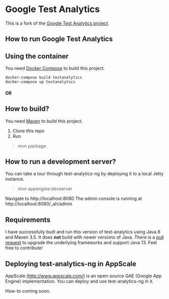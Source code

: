 Google Test Analytics
=================

This is a fork of the [Google Test Analytics project](https://testing.googleblog.com/2011/10/google-test-analytics-now-in-open.html).

How to run Google Test Analytics
----------------

Using the container
----------------
You need [Docker Compose](https://docs.docker.com/compose/) to build this project.

    docker-compose build testanalytics
    docker-compose up testanalytics

#### OR

How to build?
----------------
You need [Maven](https://maven.apache.org/) to build this project.

1. Clone this repo
2. Run 
>mvn package

How to run a development server?
-----------------

You can take a tour through test-analytics-ng by deploying it to a local Jetty instance.

>mvn appengine:devserver

Navigate to http://localhost:8080
The admin console is running at http://localhost:8080/_ah/admin


Requirements
-----------------

I have successfully built and run this version of test-analytics using Java 8 and Maven 3.5. It does **not** build with newer versions of Java. There is a [pull request](https://github.com/martinschneider/google-test-analytics/pull/1) to upgrade the underlying frameworks and support Java 13. Feel free to contribute!

Deploying test-analytics-ng in AppScale
-------

AppScale (http://www.appscale.com/) is an open-source GAE (Google App Engine) implementation. You can deploy and use test-analytics-ng in it.

How-to coming soon. 